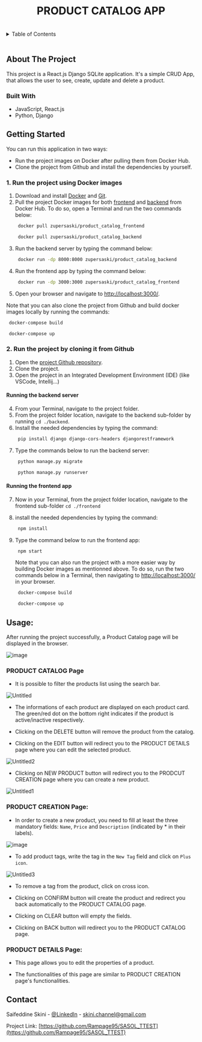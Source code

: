<br />
<div align="center">

  <h1 align="center">PRODUCT CATALOG APP</h3>
  
  </div>
<br/>

<!-- TABLE OF CONTENTS -->

<details>
  <summary>Table of Contents</summary>
  <ol>
    <li>
      <a href="#about-the-project">About The Project</a>
      <ul>
        <li><a href="#built-with">Built With</a></li>
      </ul>
    </li>
    <li>
      <a href="#getting-started">Getting Started</a>
      <ul>
        <li><a href="#Run the project using Docker images">Run the project using Docker images</a></li>
        <li><a href="#Run the project after cloning it from Github">Run the project after cloning it from Github</a>
          <ul>
            <li><a href="#Running the backend server">Running the backend server</a></li>
            <li><a href="#Running the frontend app">Running the frontend app</a></li>
          </ul>
        </li>
      </ul>
    </li>
    <li><a href="#usage">Usage</a>
      <ul>
            <li><a href="#PRODUCT CATALOG">PRODUCT CATALOG Page</a></li>
            <li><a href="#PRODUCT DETAILS">PRODUCT DETAILS Page</a></li>
            <li><a href="#PRODUCT CREATION">PRODUCT CREATION Page</a></li>
          </ul>
    </li>
    <li><a href="#contact">Contact</a></li>
  </ol>
</details>
  
  </br>

<!-- ABOUT THE PROJECT -->

## About The Project

This project is a React.js Django SQLite application. It's a simple CRUD App, that allows the user to see, create, update and delete a product.

### Built With

- JavaScript, React.js
- Python, Django

<!-- GETTING STARTED -->

## Getting Started

You can run this application in two ways:

- Run the project images on Docker after pulling them from Docker Hub.
- Clone the project from Github and install the dependencies by yourself.

### 1. Run the project using Docker images

1. Download and install <a href="https://www.docker.com/products/docker-desktop/">Docker</a> and <a href="https://git-scm.com/downloads">Git</a>.
2. Pull the project Docker images for both
   <a href="https://hub.docker.com/repository/docker/zupersaski/product_catalog_frontend/general">frontend</a> and
   <a href="https://hub.docker.com/repository/docker/zupersaski/product_catalog_backend/general">backend</a>
   from Docker Hub.
   To do so, open a Terminal and run the two commands below:
   ```sh
    docker pull zupersaski/product_catalog_frontend
   ```
   ```sh
    docker pull zupersaski/product_catalog_backend
   ```
3. Run the backend server by typing the command below:
   ```sh
    docker run -dp 8000:8000 zupersaski/product_catalog_backend
   ```
4. Run the frontend app by typing the command below:
   ```sh
    docker run -dp 3000:3000 zupersaski/product_catalog_frontend
   ```
5. Open your browser and navigate to <a href="http://localhost:3000/" target="_blank">http://localhost:3000/</a>.

Note that you can also clone the project from Github and build docker images locally by running the commands:

```sh
 docker-compose build
```

```sh
 docker-compose up
```

### 2. Run the project by cloning it from Github

1. Open the <a href="https://github.com/Rampage95/SASOL_TTEST">project Github repository</a>.
2. Clone the project.
3. Open the project in an Integrated Development Environment (IDE) (like VSCode, Intellij...)

#### Running the backend server

4. From your Terminal, navigate to the project folder.
5. From the project folder location, navigate to the backend sub-folder by running `cd ./backend`.
6. Install the needed dependencies by typing the command:
   ```sh
    pip install django django-cors-headers djangorestframework
   ```
7. Type the commands below to run the backend server:
   ```sh
    python manage.py migrate
   ```
   ```sh
    python manage.py runserver
   ```

#### Running the frontend app

7. Now in your Terminal, from the project folder location, navigate to the frontend sub-folder `cd ./frontend`
8. install the needed dependencies by typing the command:
   ```sh
    npm install
   ```
9. Type the command below to run the frontend app:

   ```sh
    npm start
   ```

   Note that you can also run the project with a more easier way by building Docker images as mentionned above. To do so, run the two commands below in a Terminal, then navigating to <a href="http://localhost:3000/">http://localhost:3000/</a> in your browser.

   ```sh
    docker-compose build
   ```

   ```sh
    docker-compose up
   ```

## Usage:

After running the project successfully, a Product Catalog page will be displayed in the browser.

![image](https://user-images.githubusercontent.com/79465722/222974640-8a9de4ca-604a-4102-ac86-e0d8c6bea537.png)

### PRODUCT CATALOG Page

- It is possible to filter the products list using the search bar.

![Untitled](https://user-images.githubusercontent.com/79465722/222974963-18d723aa-380a-43fb-847c-0e96d1ba7fa9.png)

- The informations of each product are displayed on each product card. The green/red dot on the bottom right indicates if the product is active/inactive respectively.

- Clicking on the DELETE button will remove the product from the catalog.

- Clicking on the EDIT button will redirect you to the PRODUCT DETAILS page where you can edit the selected product.

![Untitled2](https://user-images.githubusercontent.com/79465722/222976150-cc929d6a-6ccf-4467-b455-241254eba732.png)

- Clicking on NEW PRODUCT button will redirect you to the PRODCUT CREATION page where you can create a new product.

![Untitled1](https://user-images.githubusercontent.com/79465722/222975865-a4cf22c0-26de-4f20-a401-b5f6831f2c6b.png)

### PRODUCT CREATION Page:

- In order to create a new product, you need to fill at least the three mandatory fields: `Name`, `Price` and `Description` (indicated by \* in their labels).

![image](https://user-images.githubusercontent.com/79465722/222976291-4095a890-909a-4289-8269-f223d236e7b4.png)

- To add product tags, write the tag in the `New Tag` field and click on `Plus icon`.

![Untitled3](https://user-images.githubusercontent.com/79465722/222976421-3e887be5-80eb-46e0-8f72-032ddf0b1bdb.png)

- To remove a tag from the product, click on cross icon.

- Clicking on CONFIRM button will create the product and redirect you back automatically to the PRODUCT CATALOG page.

- Clicking on CLEAR button will empty the fields.

- Clicking on BACK button will redirect you to the PRODUCT CATALOG page.

### PRODUCT DETAILS Page:

- This page allows you to edit the properties of a product.

- The functionalities of this page are similar to PRODUCT CREATION page's functionalities.

<!-- CONTACT -->

## Contact

Saifeddine Skini - [@LinkedIn](https://www.linkedin.com/in/skini-saifeddine-6018a9189/) - skini.channel@gmail.com

Project Link: [https://github.com/Rampage95/SASOL_TTEST](https://github.com/Rampage95/SASOL_TTEST)
